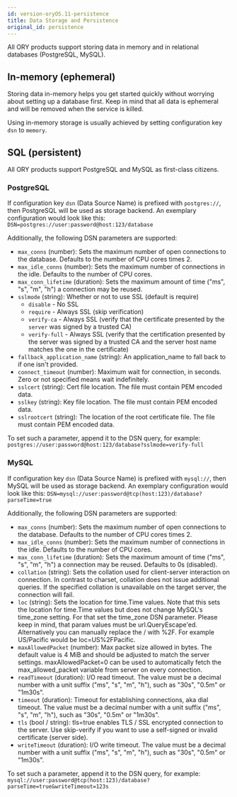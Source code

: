 ```yaml
---
id: version-oryOS.11-persistence
title: Data Storage and Persistence
original_id: persistence
---
```


All ORY products support storing data in memory and in relational databases (PostgreSQL, MySQL).

## In-memory (ephemeral)

Storing data in-memory helps you get started quickly without worrying about setting up a database first. Keep in mind
that all data is ephemeral and will be removed when the service is killed.

Using in-memory storage is usually achieved by setting configuration key `dsn` to `memory`.

## SQL (persistent)

All ORY products support PostgreSQL and MySQL as first-class citizens.

### PostgreSQL

If configuration key `dsn` (Data Source Name) is prefixed with `postgres://`, then PostgreSQL will be used as storage
backend. An exemplary configuration would look like this: `DSN=postgres://user:password@host:123/database`

Additionally, the following DSN parameters are supported:

* `max_conns` (number): Sets the maximum number of open connections to the database. Defaults to the number of CPU cores times 2.
* `max_idle_conns` (number): Sets the maximum number of connections in the idle. Defaults to the number of CPU cores.
* `max_conn_lifetime` (duration): Sets the maximum amount of time ("ms", "s", "m", "h") a connection may be reused.
* `sslmode` (string): Whether or not to use SSL (default is require)
  * `disable` - No SSL
  * `require` - Always SSL (skip verification)
  * `verify-ca` - Always SSL (verify that the certificate presented by the
    `server` was signed by a trusted CA)
  * `verify-full` - Always SSL (verify that the certification presented by
    the server was signed by a trusted CA and the server host name
    matches the one in the certificate)
* `fallback_application_name` (string): An application_name to fall back to if one isn't provided.
* `connect_timeout` (number): Maximum wait for connection, in seconds. Zero or
  not specified means wait indefinitely.
* `sslcert` (string): Cert file location. The file must contain PEM encoded data.
* `sslkey` (string): Key file location. The file must contain PEM encoded data.
* `sslrootcert` (string): The location of the root certificate file. The file
  must contain PEM encoded data.

To set such a parameter, append it to the DSN query, for example: `postgres://user:password@host:123/database?sslmode=verify-full`

### MySQL

If configuration key `dsn` (Data Source Name) is prefixed with `mysql://`, then MySQL will be used as storage backend.
An exemplary configuration would look like this: `DSN=mysql://user:password@tcp(host:123)/database?parseTime=true`


Additionally, the following DSN parameters are supported:

* `max_conns` (number): Sets the maximum number of open connections to the database. Defaults to the number of CPU cores times 2.
* `max_idle_conns` (number): Sets the maximum number of connections in the idle. Defaults to the number of CPU cores.
* `max_conn_lifetime` (duration): Sets the maximum amount of time ("ms", "s", "m", "h") a connection may be reused.
  Defaults to 0s (disabled).
* `collation` (string): Sets the collation used for client-server interaction on connection. In contrast to charset,
  collation does not issue additional queries. If the specified collation is unavailable on the target server,
  the connection will fail.
* `loc` (string): Sets the location for time.Time values. Note that this sets the location for time.Time values
  but does not change MySQL's time_zone setting. For that set the time_zone DSN parameter. Please keep in mind,
  that param values must be url.QueryEscape'ed. Alternatively you can manually replace the / with %2F.
  For example US/Pacific would be loc=US%2FPacific.
* `maxAllowedPacket` (number): Max packet size allowed in bytes. The default value is 4 MiB and should be
  adjusted to match the server settings. maxAllowedPacket=0 can be used to automatically fetch the max_allowed_packet variable from server on every connection.
* `readTimeout` (duration): I/O read timeout. The value must be a decimal number with a unit suffix
  ("ms", "s", "m", "h"), such as "30s", "0.5m" or "1m30s".
* `timeout` (duration): Timeout for establishing connections, aka dial timeout. The value must be a decimal number with a unit suffix
  ("ms", "s", "m", "h"), such as "30s", "0.5m" or "1m30s".
* `tls` (bool / string): tls=true enables TLS / SSL encrypted connection to the server. Use skip-verify if
  you want to use a self-signed or invalid certificate (server side).
* `writeTimeout` (duration): I/O write timeout. The value must be a decimal number with a unit suffix
  ("ms", "s", "m", "h"), such as "30s", "0.5m" or "1m30s".
		  
To set such a parameter, append it to the DSN query, for example: `mysql://user:password@tcp(host:123)/database?parseTime=true&writeTimeout=123s`
